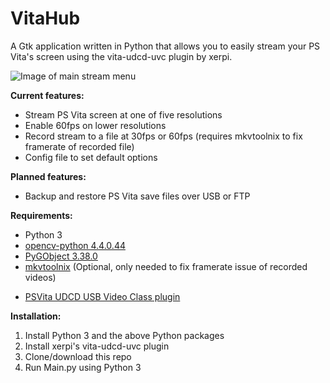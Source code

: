 # VitaHub

A Gtk application written in Python that allows you to easily stream your PS Vita's screen using the vita-udcd-uvc plugin by xerpi.

![Image of main stream menu](https://i.ibb.co/Kwk4Rch/Screenshot-from-2020-10-08-21-03-04.png)

**Current features:**
* Stream PS Vita screen at one of five resolutions
* Enable 60fps on lower resolutions
* Record stream to a file at 30fps or 60fps (requires mkvtoolnix to fix framerate of recorded file)
* Config file to set default options

**Planned features:**
* Backup and restore PS Vita save files over USB or FTP

**Requirements:**
* Python 3
* [opencv-python 4.4.0.44](https://pypi.org/project/opencv-python/)
* [PyGObject 3.38.0](https://pypi.org/project/PyGObject/)
* [mkvtoolnix](https://mkvtoolnix.download/downloads.html) (Optional, only needed to fix framerate issue of recorded videos)
<!-- * [psutil 5.7.2](https://pypi.org/project/psutil/) -->
* [PSVita UDCD USB Video Class plugin](https://github.com/xerpi/vita-udcd-uvc)



**Installation:**
1. Install Python 3 and the above Python packages
2. Install xerpi's vita-udcd-uvc plugin
3. Clone/download this repo
4. Run Main.py using Python 3
